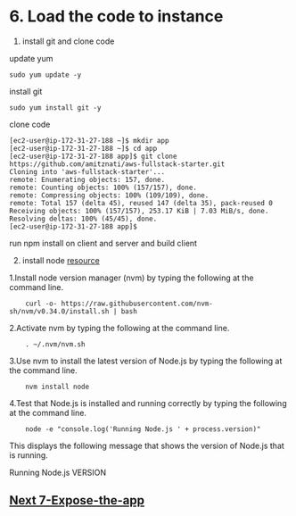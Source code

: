 # 6. Load the code to instance

1. install git and clone code

update yum

    sudo yum update -y

install git

    sudo yum install git -y

clone code

    [ec2-user@ip-172-31-27-188 ~]$ mkdir app
    [ec2-user@ip-172-31-27-188 ~]$ cd app
    [ec2-user@ip-172-31-27-188 app]$ git clone https://github.com/amitznati/aws-fullstack-starter.git
    Cloning into 'aws-fullstack-starter'...
    remote: Enumerating objects: 157, done.
    remote: Counting objects: 100% (157/157), done.
    remote: Compressing objects: 100% (109/109), done.
    remote: Total 157 (delta 45), reused 147 (delta 35), pack-reused 0
    Receiving objects: 100% (157/157), 253.17 KiB | 7.03 MiB/s, done.
    Resolving deltas: 100% (45/45), done.
    [ec2-user@ip-172-31-27-188 app]$

run npm install on client and server and build client 

2. install node [resource](https://docs.aws.amazon.com/sdk-for-javascript/v2/developer-guide/setting-up-node-on-ec2-instance.html)

1.Install node version manager (nvm) by typing the following at the command line. 
   
        curl -o- https://raw.githubusercontent.com/nvm-sh/nvm/v0.34.0/install.sh | bash

2.Activate nvm by typing the following at the command line.

        . ~/.nvm/nvm.sh

3.Use nvm to install the latest version of Node.js by typing the following at the command line.

        nvm install node

4.Test that Node.js is installed and running correctly by typing the following at the command line.

        node -e "console.log('Running Node.js ' + process.version)"

This displays the following message that shows the version of Node.js that is running.

Running Node.js VERSION



## [Next 7-Expose-the-app](https://github.com/amitznati/aws-fullstack-starter/tree/master/7-Expose-the-app#7-expose-the-app)


